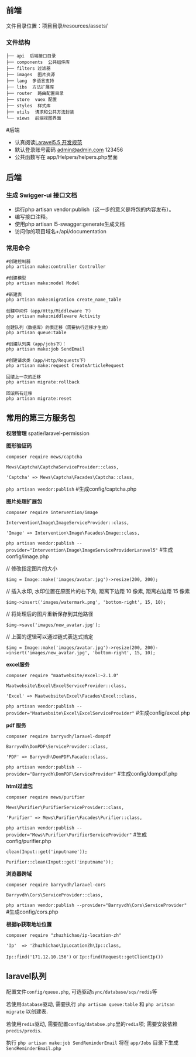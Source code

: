 
## 前端
文件目录位置：项目目录/resources/assets/
### 文件结构
```
├── api  后端接口目录
├── components  公共组件库
├── filters 过滤器
├── images  图片资源
├── lang  多语言支持
├── libs  方法扩展库      
├── router  路由配置目录
├── store  vuex 配置
├── styles  样式库
├── utils  请求和公共方法封装
└── views  前端视图界面
```
#后端
- 认真阅读[Laravel5.5 开发规范](https://laravel-china.org/docs/laravel-specification/5.5)
- 默认登录账号密码 admin@admin.com 123456 <br>
- 公共函数写在 app/Helpers/helpers.php里面
## 后端
### 生成 Swigger-ui 接口文档
- 运行php artisan vendor:publish（这一步的意义是将包的内容发布）。
- 编写接口注释。
- 使用php artisan l5-swagger:generate生成文档
- 访问你的项目域名+/api/documentation
### 常用命令
```
#创建控制器
php artisan make:controller Controller

#创建模型
php artisan make:model Model

#新建表
php artisan make:migration create_name_table

创建中间件（app/Http/Middleware 下）
php artisan make:middleware Activity

创建队列（数据库）的表迁移（需要执行迁移才生效）
php artisan queue:table

#创建队列类（app/jobs下）：
php artisan make:job SendEmail

#创建请求类（app/Http/Requests下）
php artisan make:request CreateArticleRequest

回滚上一次的迁移
php artisan migrate:rollback

回滚所有迁移
php artisan migrate:reset
```

## 常用的第三方服务包
**权限管理**
 spatie/laravel-permission 

**图形验证码**

`composer require mews/captcha`

`Mews\Captcha\CaptchaServiceProvider::class,`

`'Captcha' => Mews\Captcha\Facades\Captcha::class,`

`php artisan vendor:publish`  #生成config/captcha.php

**图片处理扩展包**

`composer require intervention/image`

`Intervention\Image\ImageServiceProvider::class,`

`'Image' => Intervention\Image\Facades\Image::class,`

`php artisan vendor:publish --provider="Intervention\Image\ImageServiceProviderLaravel5"`  #生成config/image.php

// 修改指定图片的大小

`$img = Image::make('images/avatar.jpg')->resize(200, 200);`

// 插入水印, 水印位置在原图片的右下角, 距离下边距 10 像素, 距离右边距 15 像素

`$img->insert('images/watermark.png', 'bottom-right', 15, 10);`

// 将处理后的图片重新保存到其他路径

`$img->save('images/new_avatar.jpg');`

// 上面的逻辑可以通过链式表达式搞定

`$img = Image::make('images/avatar.jpg')->resize(200, 200)->insert('images/new_avatar.jpg', 'bottom-right', 15, 10);`

**excel服务**

`composer require "maatwebsite/excel:~2.1.0"`

`Maatwebsite\Excel\ExcelServiceProvider::class,`

`'Excel' => Maatwebsite\Excel\Facades\Excel::class,`

`php artisan vendor:publish --provider="Maatwebsite\Excel\ExcelServiceProvider"`  #生成config/excel.php

**pdf 服务**

`composer require barryvdh/laravel-dompdf`

`Barryvdh\DomPDF\ServiceProvider::class,`

`'PDF' => Barryvdh\DomPDF\Facade::class,`

`php artisan vendor:publish --provider="Barryvdh\DomPDF\ServiceProvider"`  #生成config/dompdf.php

**html过滤包**

`composer require mews/purifier`

`Mews\Purifier\PurifierServiceProvider::class,`

`'Purifier' => Mews\Purifier\Facades\Purifier::class,`

`php artisan vendor:publish --provider="Mews\Purifier\PurifierServiceProvider"`  #生成config/purifier.php

`clean(Input::get('inputname'));`

`Purifier::clean(Input::get('inputname'));`

**浏览器跨域**

`composer require barryvdh/laravel-cors`

`Barryvdh\Cors\ServiceProvider::class,`

`php artisan vendor:publish --provider="Barryvdh\Cors\ServiceProvider"`  #生成config/cors.php

**根据ip获取地址位置**

`composer require "zhuzhichao/ip-location-zh"`

`'Ip'  => 'Zhuzhichao\IpLocationZh\Ip::class,`

`Ip::find('171.12.10.156')` or `Ip::find(Request::getClientIp())`

## laravel队列

配置文件`config/queue.php`, 可选驱动`sync/database/sqs/redis`等

若使用`database`驱动, 需要执行 `php artisan queue:table` 和 `php aritsan migrate` 以创建表.

若使用`redis`驱动, 需要配置`config/databse.php`里的`redis`项; 需要安装依赖`predis/predis`.

执行 `php artisan make:job SendReminderEmail` 将在 `app/Jobs` 目录下生成 `SendReminderEmail.php`